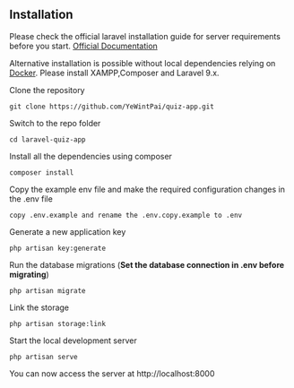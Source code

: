 
## Installation

Please check the official laravel installation guide for server requirements before you start. [Official Documentation](https://laravel.com/docs/5.4/installation#installation)

Alternative installation is possible without local dependencies relying on [Docker](#docker). 
Please install XAMPP,Composer and Laravel 9.x.
    
Clone the repository

    git clone https://github.com/YeWintPai/quiz-app.git

Switch to the repo folder

    cd laravel-quiz-app
    
Install all the dependencies using composer

    composer install

Copy the example env file and make the required configuration changes in the .env file

    copy .env.example and rename the .env.copy.example to .env

Generate a new application key

    php artisan key:generate

Run the database migrations (**Set the database connection in .env before migrating**)

    php artisan migrate

Link the storage 

    php artisan storage:link

Start the local development server

    php artisan serve

You can now access the server at http://localhost:8000


